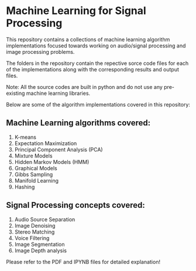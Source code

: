 # Machine Learning for Signal Processing

This repository contains a collections of machine learning algorithm implementations focused towards working on audio/signal processing and image processing problems.

The folders in the repository contain the repective sorce code files for each of the implementations along with the corresponding results and output files.

Note: All the source codes are built in python and do not use any pre-existing machine learning libraries.

Below are some of the algorithm implementations covered in this repository:

## Machine Learning algorithms covered:
  1) K-means
  2) Expectation Maximization
  3) Principal Component Analysis (PCA)
  4) Mixture Models
  5) Hidden Markov Models (HMM)
  6) Graphical Models 
  7) Gibbs Sampling
  8) Manifold Learning
  9) Hashing

## Signal Processing concepts covered:
  1) Audio Source Separation
  2) Image Denoising
  3) Stereo Matching
  4) Voice Filtering
  5) Image Segmentation
  6) Image Depth analysis

Please refer to the PDF and IPYNB files for detailed explanation!
